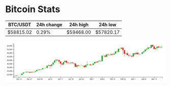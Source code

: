 # Bitcoin Stats

BTC/USDT|24h change|24h high|24h low|
|---|---|---|---|
|$58815.02|0.29%|$59468.00|$57820.17|

<img src="./chart.svg">
